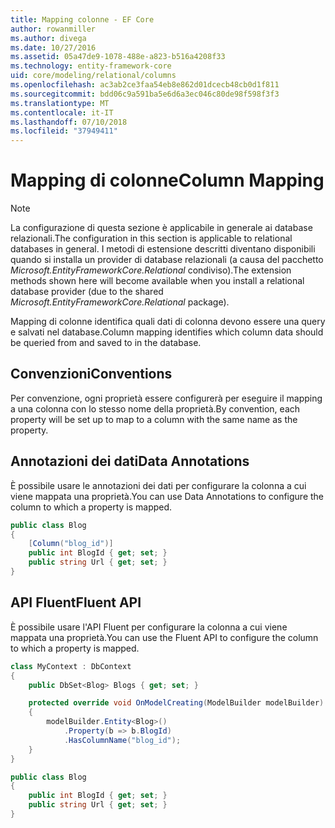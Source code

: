 ```yaml
---
title: Mapping colonne - EF Core
author: rowanmiller
ms.author: divega
ms.date: 10/27/2016
ms.assetid: 05a47de9-1078-488e-a823-b516a4208f33
ms.technology: entity-framework-core
uid: core/modeling/relational/columns
ms.openlocfilehash: ac3ab2ce3faa54eb8e862d01dcecb48cb0d1f811
ms.sourcegitcommit: bdd06c9a591ba5e6d6a3ec046c80de98f598f3f3
ms.translationtype: MT
ms.contentlocale: it-IT
ms.lasthandoff: 07/10/2018
ms.locfileid: "37949411"
---
```

# <a name="column-mapping"></a><span data-ttu-id="18ea7-102">Mapping di colonne</span><span class="sxs-lookup"><span data-stu-id="18ea7-102">Column Mapping</span></span>

> [!NOTE]  
> <span data-ttu-id="18ea7-103">La configurazione di questa sezione è applicabile in generale ai database relazionali.</span><span class="sxs-lookup"><span data-stu-id="18ea7-103">The configuration in this section is applicable to relational databases in general.</span></span> <span data-ttu-id="18ea7-104">I metodi di estensione descritti diventano disponibili quando si installa un provider di database relazionali (a causa del pacchetto *Microsoft.EntityFrameworkCore.Relational* condiviso).</span><span class="sxs-lookup"><span data-stu-id="18ea7-104">The extension methods shown here will become available when you install a relational database provider (due to the shared *Microsoft.EntityFrameworkCore.Relational* package).</span></span>

<span data-ttu-id="18ea7-105">Mapping di colonne identifica quali dati di colonna devono essere una query e salvati nel database.</span><span class="sxs-lookup"><span data-stu-id="18ea7-105">Column mapping identifies which column data should be queried from and saved to in the database.</span></span>

## <a name="conventions"></a><span data-ttu-id="18ea7-106">Convenzioni</span><span class="sxs-lookup"><span data-stu-id="18ea7-106">Conventions</span></span>

<span data-ttu-id="18ea7-107">Per convenzione, ogni proprietà essere configurerà per eseguire il mapping a una colonna con lo stesso nome della proprietà.</span><span class="sxs-lookup"><span data-stu-id="18ea7-107">By convention, each property will be set up to map to a column with the same name as the property.</span></span>

## <a name="data-annotations"></a><span data-ttu-id="18ea7-108">Annotazioni dei dati</span><span class="sxs-lookup"><span data-stu-id="18ea7-108">Data Annotations</span></span>

<span data-ttu-id="18ea7-109">È possibile usare le annotazioni dei dati per configurare la colonna a cui viene mappata una proprietà.</span><span class="sxs-lookup"><span data-stu-id="18ea7-109">You can use Data Annotations to configure the column to which a property is mapped.</span></span>

<!-- [!code-csharp[Main](samples/core/relational/Modeling/DataAnnotations/Samples/Relational/Column.cs?highlight=3)] -->
``` csharp
public class Blog
{
    [Column("blog_id")]
    public int BlogId { get; set; }
    public string Url { get; set; }
}
```

## <a name="fluent-api"></a><span data-ttu-id="18ea7-110">API Fluent</span><span class="sxs-lookup"><span data-stu-id="18ea7-110">Fluent API</span></span>

<span data-ttu-id="18ea7-111">È possibile usare l'API Fluent per configurare la colonna a cui viene mappata una proprietà.</span><span class="sxs-lookup"><span data-stu-id="18ea7-111">You can use the Fluent API to configure the column to which a property is mapped.</span></span>

<!-- [!code-csharp[Main](samples/core/relational/Modeling/FluentAPI/Samples/Relational/Column.cs?highlight=7,8,9)] -->
``` csharp
class MyContext : DbContext
{
    public DbSet<Blog> Blogs { get; set; }

    protected override void OnModelCreating(ModelBuilder modelBuilder)
    {
        modelBuilder.Entity<Blog>()
            .Property(b => b.BlogId)
            .HasColumnName("blog_id");
    }
}

public class Blog
{
    public int BlogId { get; set; }
    public string Url { get; set; }
}
```
